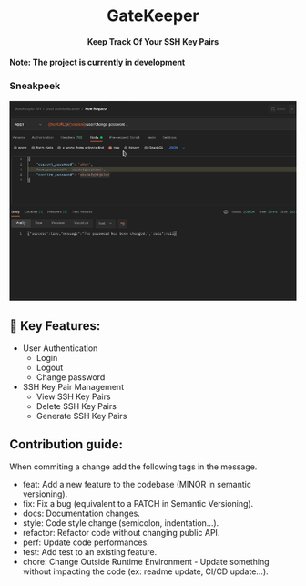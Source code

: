 <div align="center">
    <h1>GateKeeper</h1>
    <h4>Keep Track Of Your SSH Key Pairs<h4>

</div>

**Note: The project is currently in development**

### Sneakpeek

<img src="docs/sneakpeek.gif">

## 🔑 Key Features:

- User Authentication
  - Login
  - Logout
  - Change password
- SSH Key Pair Management
  - View SSH Key Pairs
  - Delete SSH Key Pairs
  - Generate SSH Key Pairs

## Contribution guide:

When commiting a change add the following tags in the message.

- feat: Add a new feature to the codebase (MINOR in semantic versioning).
- fix: Fix a bug (equivalent to a PATCH in Semantic Versioning).
- docs: Documentation changes.
- style: Code style change (semicolon, indentation...).
- refactor: Refactor code without changing public API.
- perf: Update code performances.
- test: Add test to an existing feature.
- chore: Change Outside Runtime Environment - Update something without impacting the code (ex: readme update, CI/CD update...).
